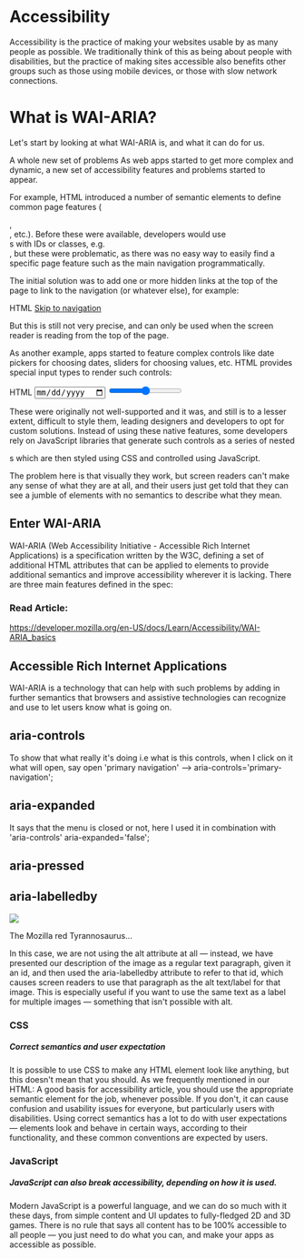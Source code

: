 # Accessibility
Accessibility is the practice of making your websites usable by as many people as possible. We traditionally think of this as being about people with disabilities, but the practice of making sites accessible also benefits other groups such as those using mobile devices, or those with slow network connections.

# What is WAI-ARIA?
Let's start by looking at what WAI-ARIA is, and what it can do for us.

A whole new set of problems
As web apps started to get more complex and dynamic, a new set of accessibility features and problems started to appear.

For example, HTML introduced a number of semantic elements to define common page features (<nav>, <footer>, etc.). Before these were available, developers would use <div>s with IDs or classes, e.g. <div class="nav">, but these were problematic, as there was no easy way to easily find a specific page feature such as the main navigation programmatically.

The initial solution was to add one or more hidden links at the top of the page to link to the navigation (or whatever else), for example:

HTML
<a href="#hidden" class="hidden">Skip to navigation</a>

But this is still not very precise, and can only be used when the screen reader is reading from the top of the page.

As another example, apps started to feature complex controls like date pickers for choosing dates, sliders for choosing values, etc. HTML provides special input types to render such controls:

HTML
<input type="date" /> <input type="range" />

These were originally not well-supported and it was, and still is to a lesser extent, difficult to style them, leading designers and developers to opt for custom solutions. Instead of using these native features, some developers rely on JavaScript libraries that generate such controls as a series of nested <div>s which are then styled using CSS and controlled using JavaScript.

The problem here is that visually they work, but screen readers can't make any sense of what they are at all, and their users just get told that they can see a jumble of elements with no semantics to describe what they mean.

# Enter WAI-ARIA
WAI-ARIA (Web Accessibility Initiative - Accessible Rich Internet Applications) is a specification written by the W3C, defining a set of additional HTML attributes that can be applied to elements to provide additional semantics and improve accessibility wherever it is lacking. There are three main features defined in the spec:

### Read Article: 
https://developer.mozilla.org/en-US/docs/Learn/Accessibility/WAI-ARIA_basics

## Accessible Rich Internet Applications
WAI-ARIA is a technology that can help with such problems by adding in further semantics that browsers and assistive technologies can recognize and use to let users know what is going on.

## aria-controls
To show that what really it's doing i.e what is this controls, when I click on it what will open,
say open 'primary navigation' --> aria-controls='primary-navigation';

## aria-expanded
It says that the menu is closed or not, here I used it in combination with 'aria-controls'
aria-expanded='false';

## aria-pressed

## aria-labelledby
<img src="dinosaur.png" aria-labelledby="dino-label" />
<p id="dino-label">The Mozilla red Tyrannosaurus…</p>
In this case, we are not using the alt attribute at all — instead, we have presented our description of the image as a regular text paragraph, given it an id, and then used the aria-labelledby attribute to refer to that id, which causes screen readers to use that paragraph as the alt text/label for that image. This is especially useful if you want to use the same text as a label for multiple images — something that isn't possible with alt.

### CSS
##### Correct semantics and user expectation
It is possible to use CSS to make any HTML element look like anything, but this doesn't mean that you should. As we frequently mentioned in our HTML: A good basis for accessibility article, you should use the appropriate semantic element for the job, whenever possible. If you don't, it can cause confusion and usability issues for everyone, but particularly users with disabilities. Using correct semantics has a lot to do with user expectations — elements look and behave in certain ways, according to their functionality, and these common conventions are expected by users.

### JavaScript
##### JavaScript can also break accessibility, depending on how it is used.
Modern JavaScript is a powerful language, and we can do so much with it these days, from simple content and UI updates to fully-fledged 2D and 3D games. There is no rule that says all content has to be 100% accessible to all people — you just need to do what you can, and make your apps as accessible as possible.